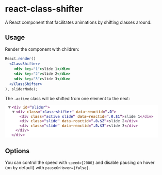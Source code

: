 react-class-shifter
===================

A React component that facilitates animations by shifting classes around.


## Usage

Render the component with children:

```jsx
React.render((
  <ClassShifter>
    <div key="1">slide 1</div>
    <div key="2">slide 2</div>
    <div key="3">slide 3</div>
  </ClassShifter>
), sliderNode);
```

The `.active` class will be shifted from one element to the next:

<img src="react-class-shifter.gif" alt="react-class-shifter"/>


## Options

You can control the speed with `speed={2000}` and disable pausing on hover (on
by default) with `pauseOnHover={false}`.
